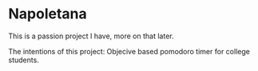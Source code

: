 # Napoletana
This is a passion project I have, more on that later.

The intentions of this project:
Objecive based pomodoro timer for college students.
